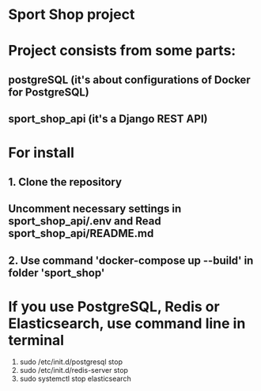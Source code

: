 # Sport Shop project

# Project consists from some parts:

## postgreSQL (it's about configurations of Docker for PostgreSQL)
## sport_shop_api (it's a Django REST API)

# For install
## 1. Clone the repository
## Uncomment necessary settings in sport_shop_api/.env and Read sport_shop_api/README.md  
## 2. Use command 'docker-compose up --build' in folder 'sport_shop'

# If you use PostgreSQL, Redis or Elasticsearch, use command line in terminal
1. sudo /etc/init.d/postgresql stop
2. sudo /etc/init.d/redis-server stop
3. sudo systemctl stop elasticsearch